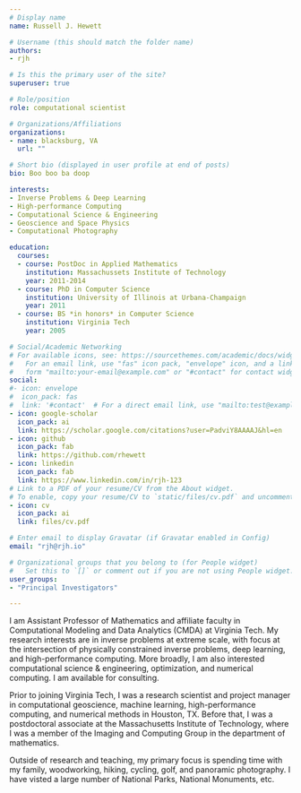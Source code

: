 ```yaml
---
# Display name
name: Russell J. Hewett

# Username (this should match the folder name)
authors:
- rjh

# Is this the primary user of the site?
superuser: true

# Role/position
role: computational scientist

# Organizations/Affiliations
organizations:
- name: blacksburg, VA
  url: ""

# Short bio (displayed in user profile at end of posts)
bio: Boo boo ba doop

interests:
- Inverse Problems & Deep Learning
- High-performance Computing
- Computational Science & Engineering
- Geoscience and Space Physics
- Computational Photography

education:
  courses:
  - course: PostDoc in Applied Mathematics
    institution: Massachussets Institute of Technology
    year: 2011-2014
  - course: PhD in Computer Science
    institution: University of Illinois at Urbana-Champaign
    year: 2011
  - course: BS *in honors* in Computer Science
    institution: Virginia Tech
    year: 2005

# Social/Academic Networking
# For available icons, see: https://sourcethemes.com/academic/docs/widgets/#icons
#   For an email link, use "fas" icon pack, "envelope" icon, and a link in the
#   form "mailto:your-email@example.com" or "#contact" for contact widget.
social:
#- icon: envelope
#  icon_pack: fas
#  link: '#contact'  # For a direct email link, use "mailto:test@example.org".
- icon: google-scholar
  icon_pack: ai
  link: https://scholar.google.com/citations?user=PadviY8AAAAJ&hl=en
- icon: github
  icon_pack: fab
  link: https://github.com/rhewett
- icon: linkedin
  icon_pack: fab
  link: https://www.linkedin.com/in/rjh-123
# Link to a PDF of your resume/CV from the About widget.
# To enable, copy your resume/CV to `static/files/cv.pdf` and uncomment the lines below.  
- icon: cv
  icon_pack: ai
  link: files/cv.pdf

# Enter email to display Gravatar (if Gravatar enabled in Config)
email: "rjh@rjh.io"

# Organizational groups that you belong to (for People widget)
#   Set this to `[]` or comment out if you are not using People widget.  
user_groups:
- "Principal Investigators"

---
```


I am Assistant Professor of Mathematics and affiliate faculty in Computational Modeling and Data Analytics (CMDA) at Virginia Tech.  My research interests are in inverse problems at extreme scale, with focus at the intersection of physically constrained inverse problems, deep learning, and high-performance computing.  More broadly, I am also interested computational science & engineering, optimization, and numerical computing.  I am available for consulting.

Prior to joining Virginia Tech, I was a research scientist and project manager in computational geoscience, machine learning, high-performance computing, and numerical methods in Houston, TX.  Before that, I was a postdoctoral associate at the Massachusetts Institute of Technology, where I was a member of the Imaging and Computing Group in the department of mathematics.

Outside of research and teaching, my primary focus is spending time with my family, woodworking, hiking, cycling, golf, and panoramic photography.  I have visted a large number of National Parks, National Monuments, etc.
